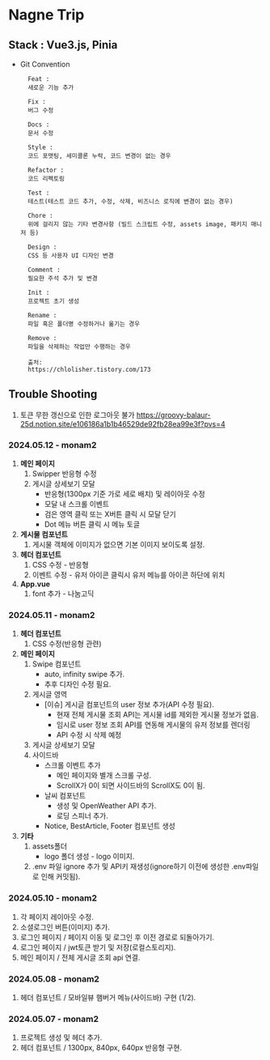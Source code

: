 # Nagne Trip

## Stack : Vue3.js, Pinia

- Git Convention

  ```
    Feat :
    새로운 기능 추가

    Fix :
    버그 수정

    Docs :
    문서 수정

    Style :
    코드 포맷팅, 세미콜론 누락, 코드 변경이 없는 경우

    Refactor :
    코드 리펙토링

    Test :
    테스트(테스트 코드 추가, 수정, 삭제, 비즈니스 로직에 변경이 없는 경우)

    Chore :
    위에 걸리지 않는 기타 변경사항 (빌드 스크립트 수정, assets image, 패키지 매니저 등)

    Design :
    CSS 등 사용자 UI 디자인 변경

    Comment :
    필요한 주석 추가 및 변경

    Init :
    프로젝트 초기 생성

    Rename :
    파일 혹은 폴더명 수정하거나 옮기는 경우

    Remove :
    파일을 삭제하는 작업만 수행하는 경우

    출처:
    https://chlolisher.tistory.com/173

  ```

## Trouble Shooting
1. 토큰 무한 갱신으로 인한 로그아웃 불가
https://groovy-balaur-25d.notion.site/e106186a1b1b46529de92fb28ea99e3f?pvs=4


### **2024.05.12 - monam2**

1. **메인 페이지**
    1. Swipper 반응형 수정
    2. 게시글 상세보기 모달
        - 반응형(1300px 기준 가로 세로 배치) 및 레이아웃 수정
        - 모달 내 스크롤 이벤트
        - 검은 영역 클릭 또는 X버튼 클릭 시 모달 닫기
        - Dot 메뉴 버튼 클릭 시 메뉴 토글
2. **게시물 컴포넌트**
    1. 게시물 객체에 이미지가 없으면 기본 이미지 보이도록 설정.
3. **헤더 컴포넌트**
    1.  CSS 수정 - 반응형
    2. 이벤트 수정 - 유저 아이콘 클릭시 유저 메뉴를 아이콘 하단에 위치
4. **App.vue**
    1. font 추가 - 나눔고딕

### **2024.05.11 - monam2**

1. **헤더 컴포넌트**
   1. CSS 수정(반응형 관련)
2. **메인 페이지**
   1. Swipe 컴포넌트
      - auto, infinity swipe 추가.
      - 추후 디자인 수정 필요.
   2. 게시글 영역
      - [이슈] 게시글 컴포넌트의 user 정보 추가(API 수정 필요).
        - 현재 전체 게시물 조회 API는 게시물 id를 제외한 게시물 정보가 없음.
        - 임시로 user 정보 조회 API를 연동해 게시물의 유저 정보를 렌더링
        - API 수정 시 삭제 예정
   3. 게시글 상세보기 모달
   4. 사이드바
      - 스크롤 이벤트 추가
        - 메인 페이지와 별개 스크롤 구성.
        - ScrollX가 0이 되면 사이드바의 ScrollX도 0이 됨.
      - 날씨 컴포넌트
        - 생성 및 OpenWeather API 추가.
        - 로딩 스피너 추가.
      - Notice, BestArticle, Footer 컴포넌트 생성
3. **기타**
   1. assets폴더
      - logo 폴더 생성 - logo 이미지.
   2. .env 파일 ignore 추가 및 API키 재생성(ignore하기 이전에 생성한 .env파일로 인해 커밋됨).

### **2024.05.10 - monam2**

1. 각 페이지 레이아웃 수정.
2. 소셜로그인 버튼(이미지) 추가.
3. 로그인 페이지 / 페이지 이동 및 로그인 후 이전 경로로 되돌아가기.
4. 로그인 페이지 / jwt토큰 받기 및 저장(로컬스토리지).
5. 메인 페이지 / 전체 게시글 조회 api 연결.

### **2024.05.08 - monam2**

1. 헤더 컴포넌트 / 모바일뷰 햄버거 메뉴(사이드바) 구현 (1/2).

### **2024.05.07 - monam2**

1. 프로젝트 생성 및 헤더 추가.
2. 헤더 컴포넌트 / 1300px, 840px, 640px 반응형 구현.
